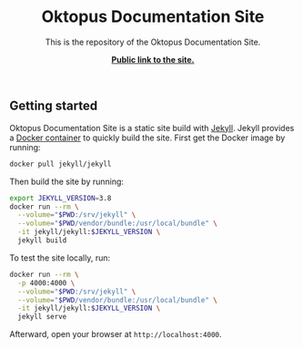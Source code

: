 <p align="center">
    <h1 align="center">Oktopus Documentation Site</h1>
    <p align="center">This is the repository of the  Oktopus Documentation Site.
    <p align="center"><strong><a href="https://charlee593.github.io/oktopus_site/">Public link to the site.</a></strong></p>
    <br>
</p>

## Getting started

Oktopus Documentation Site is a static site build with [Jekyll](https://help.github.com/en/github/working-with-github-pages/getting-started-with-github-pages). Jekyll provides a [Docker container](https://github.com/envygeeks/jekyll-docker/blob/master/README.md) to quickly build the site. First get the Docker image by running:

```sh
docker pull jekyll/jekyll
```

Then build the site by running:

```sh
export JEKYLL_VERSION=3.8
docker run --rm \
  --volume="$PWD:/srv/jekyll" \
  --volume="$PWD/vendor/bundle:/usr/local/bundle" \
  -it jekyll/jekyll:$JEKYLL_VERSION \
  jekyll build
```

To test the site locally, run:
```sh
docker run --rm \
  -p 4000:4000 \
  --volume="$PWD:/srv/jekyll" \
  --volume="$PWD/vendor/bundle:/usr/local/bundle" \
  -it jekyll/jekyll:$JEKYLL_VERSION \
  jekyll serve
```

Afterward, open your browser at `http://localhost:4000`. 

